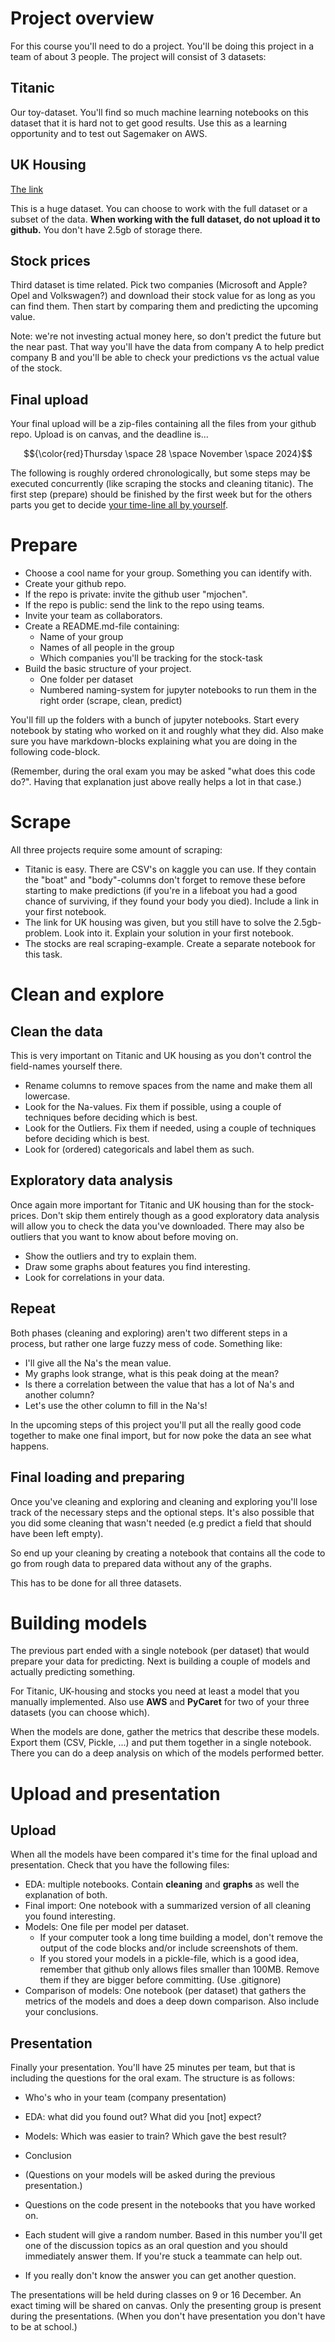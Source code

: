 # Project overview

For this course you'll need to do a project. You'll be doing this project in a team of about 3 people. The project will consist of 3 datasets:

## Titanic

Our toy-dataset. You'll find so much machine learning notebooks on this dataset that it is hard not to get good results. Use this as a learning opportunity and to test out Sagemaker on AWS.

## UK Housing

[The link](https://www.kaggle.com/datasets/hm-land-registry/uk-housing-prices-paid/data)

This is a huge dataset. You can choose to work with the full dataset or a subset of the data. **When working with the full dataset, do not upload it to github.** You don't have 2.5gb of storage there.

## Stock prices

Third dataset is time related. Pick two companies (Microsoft and Apple? Opel and Volkswagen?) and download their stock value for as long as you can find them. Then start by comparing them and predicting the upcoming value.

Note: we're not investing actual money here, so don't predict the future but the near past. That way you'll have the data from company A to help predict company B and you'll be able to check your predictions vs the actual value of the stock.

## Final upload

Your final upload will be a zip-files containing all the files from your github repo. Upload is on canvas, and the deadline is...

$${\color{red}Thursday \space 28 \space November \space 2024}$$

The following is roughly ordered chronologically, but some steps may be executed concurrently (like scraping the stocks and cleaning titanic). The first step (prepare) should be finished by the first week but for the others parts you get to decide [your time-line all by yourself](https://www.timeanddate.com/countdown/boxing?iso=20241128T11&p0=337&msg=Deadline+for+the+Cloud+AI+project&ud=1&font=cursive).


# Prepare

* Choose a cool name for your group. Something you can identify with.
* Create your github repo.
* If the repo is private: invite the github user "mjochen".
* If the repo is public: send the link to the repo using teams.
* Invite your team as collaborators.
* Create a README.md-file containing:
    * Name of your group
    * Names of all people in the group
    * Which companies you'll be tracking for the stock-task
* Build the basic structure of your project.
    * One folder per dataset
    * Numbered naming-system for jupyter notebooks to run them in the right order (scrape, clean, predict)

You'll fill up the folders with a bunch of jupyter notebooks. Start every notebook by stating who worked on it and roughly what they did. Also make sure you have markdown-blocks explaining what you are doing in the following code-block.

(Remember, during the oral exam you may be asked "what does this code do?". Having that explanation just above really helps a lot in that case.)

# Scrape

All three projects require some amount of scraping:

* Titanic is easy. There are CSV's on kaggle you can use. If they contain the "boat" and "body"-columns don't forget to remove these before starting to make predictions (if you're in a lifeboat you had a good chance of surviving, if they found your body you died). Include a link in your first notebook.
* The link for UK housing was given, but you still have to solve the 2.5gb-problem. Look into it. Explain your solution in your first notebook.
* The stocks are real scraping-example. Create a separate notebook for this task.

# Clean and explore

## Clean the data

This is very important on Titanic and UK housing as you don't control the field-names yourself there.

* Rename columns to remove spaces from the name and make them all lowercase.
* Look for the Na-values. Fix them if possible, using a couple of techniques before deciding which is best.
* Look for the Outliers. Fix them if needed, using a couple of techniques before deciding which is best.
* Look for (ordered) categoricals and label them as such.

## Exploratory data analysis

Once again more important for Titanic and UK housing than for the stock-prices. Don't skip them entirely though as a good exploratory data analysis will allow you to check the data you've downloaded. There may also be outliers that you want to know about before moving on.

* Show the outliers and try to explain them.
* Draw some graphs about features you find interesting.
* Look for correlations in your data.

## Repeat

Both phases (cleaning and exploring) aren't two different steps in a process, but rather one large fuzzy mess of code. Something like:

* I'll give all the Na's the mean value.
* My graphs look strange, what is this peak doing at the mean?
* Is there a correlation between the value that has a lot of Na's and another column?
* Let's use the other column to fill in the Na's!

In the upcoming steps of this project you'll put all the really good code together to make one final import, but for now poke the data an see what happens.

## Final loading and preparing

Once you've cleaning and exploring and cleaning and exploring you'll lose track of the necessary steps and the optional steps. It's also possible that you did some cleaning that wasn't needed (e.g predict a field that should have been left empty).

So end up your cleaning by creating a notebook that contains all the code to go from rough data to prepared data without any of the graphs.

This has to be done for all three datasets.

# Building models

The previous part ended with a single notebook (per dataset) that would prepare your data for predicting. Next is building a couple of models and actually predicting something.

For Titanic, UK-housing and stocks you need at least a model that you manually implemented. Also use **AWS** and **PyCaret** for two of your three datasets (you can choose which).

When the models are done, gather the metrics that describe these models. Export them (CSV, Pickle, ...) and put them together in a single notebook. There you can do a deep analysis on which of the models performed better.

# Upload and presentation

## Upload

When all the models have been compared it's time for the final upload and presentation. Check that you have the following files:

* EDA: multiple notebooks. Contain **cleaning** and **graphs** as well the explanation of both.
* Final import: One notebook with a summarized version of all cleaning you found interesting.
* Models: One file per model per dataset.
    * If your computer took a long time building a model, don't remove the output of the code blocks and/or include screenshots of them.
    * If you stored your models in a pickle-file, which is a good idea, remember that github only allows files smaller than 100MB. Remove them if they are bigger before committing. (Use .gitignore)
* Comparison of models: One notebook (per dataset) that gathers the metrics of the models and does a deep down comparison. Also include your conclusions.

## Presentation

Finally your presentation. You'll have 25 minutes per team, but that is including the questions for the oral exam. The structure is as follows:

* Who's who in your team (company presentation)
* EDA: what did you found out? What did you [not] expect?
* Models: Which was easier to train? Which gave the best result?
* Conclusion

* (Questions on your models will be asked during the previous presentation.)
* Questions on the code present in the notebooks that you have worked on.
* Each student will give a random number. Based in this number you'll get one of the discussion topics as an oral question and you should immediately answer them. If you're stuck a teammate can help out.
* If you really don't know the answer you can get another question.

The presentations will be held during classes on 9 or 16 December. An exact timing will be shared on canvas. Only the presenting group is present during the presentations. (When you don't have presentation you don't have to be at school.)